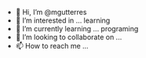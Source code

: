 - 👋 Hi, I’m @mgutterres
- 👀 I’m interested in ... learning
- 🌱 I’m currently learning ... programing
- 💞️ I’m looking to collaborate on ...
- 📫 How to reach me ...

<!---
mgutterres/mgutterres is a ✨ special ✨ repository because its `README.md` (this file) appears on your GitHub profile.
You can click the Preview link to take a look at your changes.
--->

